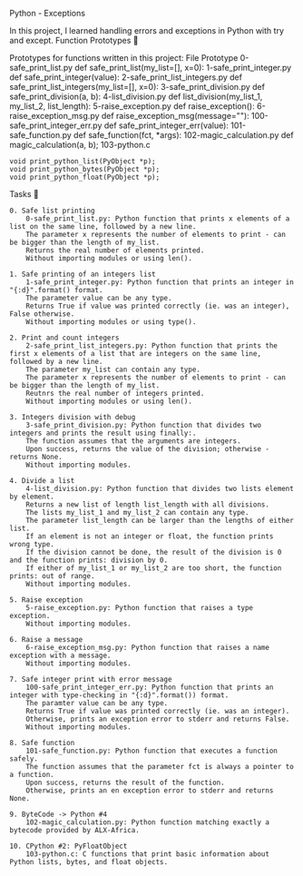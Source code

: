 Python - Exceptions

In this project, I learned handling errors and exceptions in Python with try and except.
Function Prototypes 💾

Prototypes for functions written in this project:
File 	Prototype
0-safe_print_list.py 	def safe_print_list(my_list=[], x=0):
1-safe_print_integer.py 	def safe_print_integer(value):
2-safe_print_list_integers.py 	def safe_print_list_integers(my_list=[], x=0):
3-safe_print_division.py 	def safe_print_division(a, b):
4-list_division.py 	def list_division(my_list_1, my_list_2, list_length):
5-raise_exception.py 	def raise_exception():
6-raise_exception_msg.py 	def raise_exception_msg(message=""):
100-safe_print_integer_err.py 	def safe_print_integer_err(value):
101-safe_function.py 	def safe_function(fct, *args):
102-magic_calculation.py 	def magic_calculation(a, b);
103-python.c 	

    void print_python_list(PyObject *p);
    void print_python_bytes(PyObject *p);
    void print_python_float(PyObject *p);

Tasks 📃

    0. Safe list printing
        0-safe_print_list.py: Python function that prints x elements of a list on the same line, followed by a new line.
        The parameter x represents the number of elements to print - can be bigger than the length of my_list.
        Returns the real number of elements printed.
        Without importing modules or using len().

    1. Safe printing of an integers list
        1-safe_print_integer.py: Python function that prints an integer in "{:d}".format() format.
        The parameter value can be any type.
        Returns True if value was printed correctly (ie. was an integer), False otherwise.
        Without importing modules or using type().

    2. Print and count integers
        2-safe_print_list_integers.py: Python function that prints the first x elements of a list that are integers on the same line, followed by a new line.
        The parameter my_list can contain any type.
        The parameter x represents the number of elements to print - can be bigger than the length of my_list.
        Reutnrs the real number of integers printed.
        Without importing modules or using len().

    3. Integers division with debug
        3-safe_print_division.py: Python function that divides two integers and prints the result using finally:.
        The function assumes that the arguments are integers.
        Upon success, returns the value of the division; otherwise - returns None.
        Without importing modules.

    4. Divide a list
        4-list_division.py: Python function that divides two lists element by element.
        Returns a new list of length list_length with all divisions.
        The lists my_list_1 and my_list_2 can contain any type.
        The parameter list_length can be larger than the lengths of either list.
        If an element is not an integer or float, the function prints wrong type.
        If the division cannot be done, the result of the division is 0 and the function prints: division by 0.
        If either of my_list_1 or my_list_2 are too short, the function prints: out of range.
        Without importing modules.

    5. Raise exception
        5-raise_exception.py: Python function that raises a type exception.
        Without importing modules.

    6. Raise a message
        6-raise_exception_msg.py: Python function that raises a name exception with a message.
        Without importing modules.

    7. Safe integer print with error message
        100-safe_print_integer_err.py: Python function that prints an integer with type-checking in "{:d}".format()) format.
        The paramter value can be any type.
        Returns True if value was printed correctly (ie. was an integer).
        Otherwise, prints an exception error to stderr and returns False.
        Without importing modules.

    8. Safe function
        101-safe_function.py: Python function that executes a function safely.
        The function assumes that the parameter fct is always a pointer to a function.
        Upon success, returns the result of the function.
        Otherwise, prints an en exception error to stderr and returns None.

    9. ByteCode -> Python #4
        102-magic_calculation.py: Python function matching exactly a bytecode provided by ALX-Africa.

    10. CPython #2: PyFloatObject
        103-python.c: C functions that print basic information about Python lists, bytes, and float objects.
